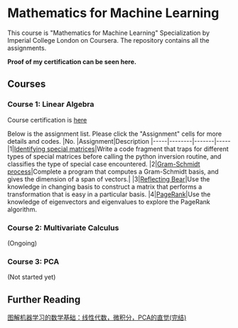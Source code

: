 # Mathematics for Machine Learning 
This course is "Mathematics for Machine Learning" Specialization by Imperial College London on Coursera. The repository contains all the assignments.

**Proof of my certification can be seen here.**

## Courses

### Course 1: Linear Algebra
Course certification is [here](https://coursera.org/share/489830f6d4a0f62dfdedf8489bfc4f70)

Below is the assignment list. Please click the "Assignment" cells for more details and codes.
|No.  |Assignment|Description
|-----|--------|-------|-----
|1|[Identifying special matrices](https://github.com/lisacheng-choco/coursera_mathematics-for-machine-learning/blob/master/Course1_Linear_Algebra/IdentifyingSpecialMatrices.ipynb)|Write a code fragment that traps for different types of special matrices before calling the python inversion routine, and classifies the type of special case encountered.
|2|[Gram-Schmidt process](https://github.com/lisacheng-choco/coursera_mathematics-for-machine-learning/blob/master/Course1_Linear_Algebra/GramSchmidtProcess.ipynb)|Complete a program that computes a Gram-Schmidt basis, and gives the dimension of a span of vectors.|
|3|[Reflecting Bear](https://github.com/lisacheng-choco/coursera_mathematics-for-machine-learning/blob/master/Course1_Linear_Algebra/ReflectingBear.ipynb)|Use the knowledge in changing basis to construct a matrix that performs a transformation that is easy in a particular basis.
|4|[PageRank](https://github.com/lisacheng-choco/coursera_mathematics-for-machine-learning/blob/master/Course1_Linear_Algebra/PageRank.ipynb)|Use the knowledge of eigenvectors and eigenvalues to explore the PageRank algorithm.

### Course 2: Multivariate Calculus
(Ongoing)

### Course 3: PCA
(Not started yet)

## Further Reading
[图解机器学习的数学基础：线性代数，微积分，PCA的直觉(完结)](https://zhuanlan.zhihu.com/p/35280763)
